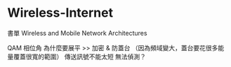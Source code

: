 # Wireless-Internet
書單
Wireless and Mobile Network Architectures

QAM 相位角
為什麼要展平 >> 加密 & 防蓋台 （因為頻域變大，蓋台要花很多能量覆蓋很寬的範圍）
傳送訊號不能太短 無法偵測？


